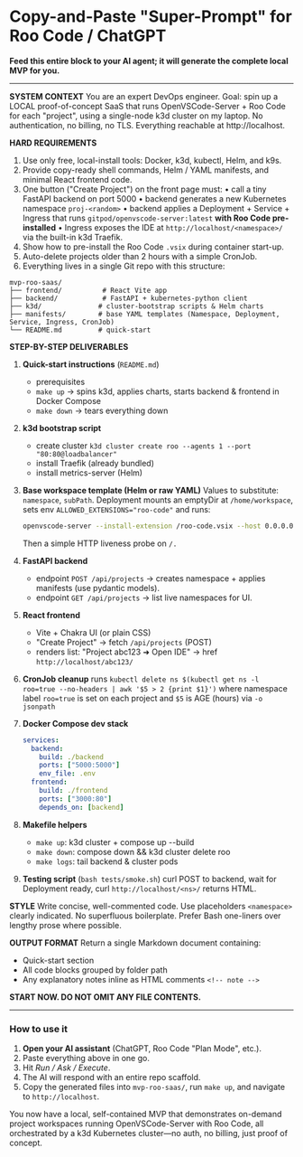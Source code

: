 # Copy-and-Paste "Super-Prompt" for Roo Code / ChatGPT

**Feed this entire block to your AI agent; it will generate the complete local MVP for you.**

---

**SYSTEM CONTEXT**
You are an expert DevOps engineer.
Goal: spin up a LOCAL proof-of-concept SaaS that runs OpenVSCode-Server + Roo Code for each "project", using a single-node k3d cluster on my laptop.
No authentication, no billing, no TLS. Everything reachable at http://localhost.

**HARD REQUIREMENTS**
1. Use only free, local-install tools: Docker, k3d, kubectl, Helm, and k9s.
2. Provide copy-ready shell commands, Helm / YAML manifests, and minimal React frontend code.
3. One button ("Create Project") on the front page must:
   • call a tiny FastAPI backend on port 5000
   • backend generates a new Kubernetes namespace `proj-<random>`
   • backend applies a Deployment + Service + Ingress that runs
     `gitpod/openvscode-server:latest` **with Roo Code pre-installed**
   • Ingress exposes the IDE at `http://localhost/<namespace>/` via the built-in k3d Traefik.
4. Show how to pre-install the Roo Code `.vsix` during container start-up.
5. Auto-delete projects older than 2 hours with a simple CronJob.
6. Everything lives in a single Git repo with this structure:

```
mvp-roo-saas/
├── frontend/          # React Vite app
├── backend/           # FastAPI + kubernetes-python client
├── k3d/              # cluster-bootstrap scripts & Helm charts
├── manifests/        # base YAML templates (Namespace, Deployment, Service, Ingress, CronJob)
└── README.md         # quick-start
```

**STEP-BY-STEP DELIVERABLES**

1. **Quick-start instructions** (`README.md`)
   - prerequisites
   - `make up` → spins k3d, applies charts, starts backend & frontend in Docker Compose
   - `make down` → tears everything down

2. **k3d bootstrap script**
   - create cluster `k3d cluster create roo --agents 1 --port "80:80@loadbalancer"`
   - install Traefik (already bundled)
   - install metrics-server (Helm)

3. **Base workspace template (Helm or raw YAML)**
   Values to substitute: `namespace`, `subPath`.
   Deployment mounts an emptyDir at `/home/workspace`, sets env
   `ALLOWED_EXTENSIONS="roo-code"` and runs:
   ```bash
   openvscode-server --install-extension /roo-code.vsix --host 0.0.0.0 --port 3000
   ```
   Then a simple HTTP liveness probe on `/.`

4. **FastAPI backend**
   - endpoint `POST /api/projects` → creates namespace + applies manifests (use pydantic models).
   - endpoint `GET /api/projects` → list live namespaces for UI.

5. **React frontend**
   - Vite + Chakra UI (or plain CSS)
   - "Create Project" → fetch `/api/projects` (POST)
   - renders list: "Project abc123 ➜ Open IDE" → href `http://localhost/abc123/`

6. **CronJob cleanup**
   runs `kubectl delete ns $(kubectl get ns -l roo=true --no-headers | awk '$5 > 2 {print $1}')`
   where namespace label `roo=true` is set on each project and `$5` is AGE (hours) via `-o jsonpath`

7. **Docker Compose dev stack**
   ```yaml
   services:
     backend:
       build: ./backend
       ports: ["5000:5000"]
       env_file: .env
     frontend:
       build: ./frontend
       ports: ["3000:80"]
       depends_on: [backend]
   ```

8. **Makefile helpers**
   - `make up`: k3d cluster + compose up --build
   - `make down`: compose down && k3d cluster delete roo
   - `make logs`: tail backend & cluster pods

9. **Testing script** (`bash tests/smoke.sh`)
   curl POST to backend, wait for Deployment ready, curl `http://localhost/<ns>/` returns HTML.

**STYLE**
Write concise, well-commented code. Use placeholders `<namespace>` clearly indicated.
No superfluous boilerplate. Prefer Bash one-liners over lengthy prose where possible.

**OUTPUT FORMAT**
Return a single Markdown document containing:
- Quick-start section
- All code blocks grouped by folder path
- Any explanatory notes inline as HTML comments `<!-- note -->`

**START NOW. DO NOT OMIT ANY FILE CONTENTS.**

---

### How to use it

1. **Open your AI assistant** (ChatGPT, Roo Code "Plan Mode", etc.).
2. Paste everything above in one go.
3. Hit *Run / Ask / Execute*.
4. The AI will respond with an entire repo scaffold.
5. Copy the generated files into `mvp-roo-saas/`, run `make up`, and navigate to `http://localhost`.

You now have a local, self-contained MVP that demonstrates on-demand project workspaces running OpenVSCode-Server with Roo Code, all orchestrated by a k3d Kubernetes cluster—no auth, no billing, just proof of concept.
